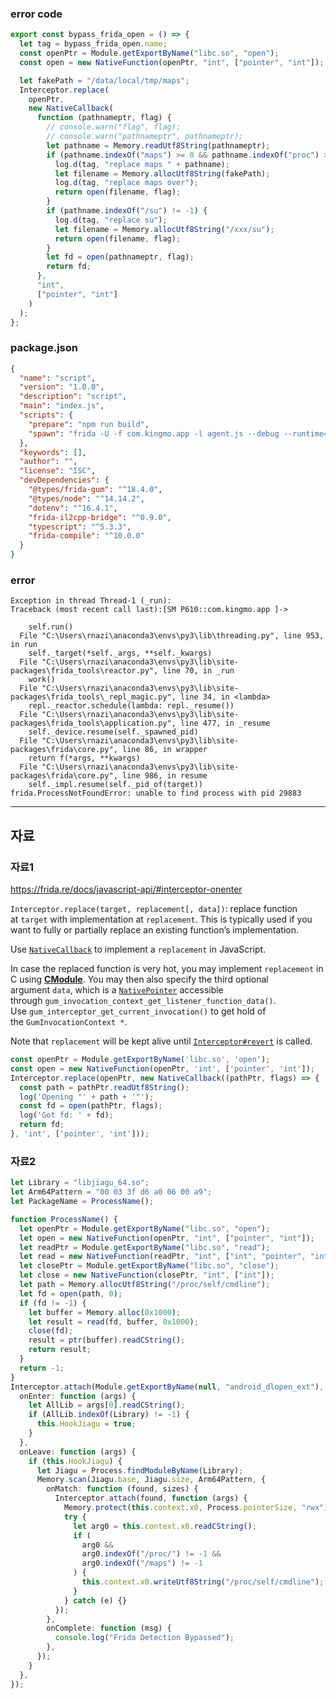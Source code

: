 ### error code
```ts
export const bypass_frida_open = () => {
  let tag = bypass_frida_open.name;
  const openPtr = Module.getExportByName("libc.so", "open");
  const open = new NativeFunction(openPtr, "int", ["pointer", "int"]);

  let fakePath = "/data/local/tmp/maps";
  Interceptor.replace(
    openPtr,
    new NativeCallback(
      function (pathnameptr, flag) {
        // console.warn("flag", flag);
        // console.warn("pathnameptr", pathnameptr);
        let pathname = Memory.readUtf8String(pathnameptr);
        if (pathname.indexOf("maps") >= 0 && pathname.indexOf("proc") >= 0) {
          log.d(tag, "replace maps " + pathname);
          let filename = Memory.allocUtf8String(fakePath);
          log.d(tag, "replace maps over");
          return open(filename, flag);
        }
        if (pathname.indexOf("/su") != -1) {
          log.d(tag, "replace su");
          let filename = Memory.allocUtf8String("/xxx/su");
          return open(filename, flag);
        }
        let fd = open(pathnameptr, flag);
        return fd;
      },
      "int",
      ["pointer", "int"]
    )
  );
};
```

### package.json
```json
{
  "name": "script",
  "version": "1.0.0",
  "description": "script",
  "main": "index.js",
  "scripts": {
    "prepare": "npm run build",
    "spawn": "frida -U -f com.kingmo.app -l agent.js --debug --runtime=v8",
  },
  "keywords": [],
  "author": "",
  "license": "ISC",
  "devDependencies": {
    "@types/frida-gum": "^18.4.0",
    "@types/node": "^14.14.2",
    "dotenv": "^16.4.1",
    "frida-il2cpp-bridge": "^0.9.0",
    "typescript": "^5.3.3",
    "frida-compile": "^10.0.0"
  }
}
```

### error
```shell
Exception in thread Thread-1 (_run):
Traceback (most recent call last):[SM P610::com.kingmo.app ]->

    self.run()
  File "C:\Users\rnazi\anaconda3\envs\py3\lib\threading.py", line 953, in run
    self._target(*self._args, **self._kwargs)
  File "C:\Users\rnazi\anaconda3\envs\py3\lib\site-packages\frida_tools\reactor.py", line 70, in _run
    work()
  File "C:\Users\rnazi\anaconda3\envs\py3\lib\site-packages\frida_tools\_repl_magic.py", line 34, in <lambda>
    repl._reactor.schedule(lambda: repl._resume())
  File "C:\Users\rnazi\anaconda3\envs\py3\lib\site-packages\frida_tools\application.py", line 477, in _resume
    self._device.resume(self._spawned_pid)
  File "C:\Users\rnazi\anaconda3\envs\py3\lib\site-packages\frida\core.py", line 86, in wrapper
    return f(*args, **kwargs)
  File "C:\Users\rnazi\anaconda3\envs\py3\lib\site-packages\frida\core.py", line 986, in resume
    self._impl.resume(self._pid_of(target))
frida.ProcessNotFoundError: unable to find process with pid 29883
```

---

## 자료
### 자료1
https://frida.re/docs/javascript-api/#interceptor-onenter

`Interceptor.replace(target, replacement[, data])`: replace function at `target` with implementation at `replacement`. This is typically used if you want to fully or partially replace an existing function’s implementation.

Use [`NativeCallback`](https://frida.re/docs/javascript-api/#nativecallback) to implement a `replacement` in JavaScript.

In case the replaced function is very hot, you may implement `replacement` in C using **[CModule](https://frida.re/docs/javascript-api/#cmodule)**. You may then also specify the third optional argument `data`, which is a [`NativePointer`](https://frida.re/docs/javascript-api/#nativepointer) accessible through `gum_invocation_context_get_listener_function_data()`. Use `gum_interceptor_get_current_invocation()` to get hold of the `GumInvocationContext *`.

Note that `replacement` will be kept alive until [`Interceptor#revert`](https://frida.re/docs/javascript-api/#interceptor-revert) is called.
```ts
const openPtr = Module.getExportByName('libc.so', 'open');
const open = new NativeFunction(openPtr, 'int', ['pointer', 'int']);
Interceptor.replace(openPtr, new NativeCallback((pathPtr, flags) => {
  const path = pathPtr.readUtf8String();
  log('Opening "' + path + '"');
  const fd = open(pathPtr, flags);
  log('Got fd: ' + fd);
  return fd;
}, 'int', ['pointer', 'int']));
```

### 자료2
```ts
let Library = "libjiagu_64.so";
let Arm64Pattern = "00 03 3f d6 a0 06 00 a9";
let PackageName = ProcessName();

function ProcessName() {
  let openPtr = Module.getExportByName("libc.so", "open");
  let open = new NativeFunction(openPtr, "int", ["pointer", "int"]);
  let readPtr = Module.getExportByName("libc.so", "read");
  let read = new NativeFunction(readPtr, "int", ["int", "pointer", "int"]);
  let closePtr = Module.getExportByName("libc.so", "close");
  let close = new NativeFunction(closePtr, "int", ["int"]);
  let path = Memory.allocUtf8String("/proc/self/cmdline");
  let fd = open(path, 0);
  if (fd != -1) {
    let buffer = Memory.alloc(0x1000);
    let result = read(fd, buffer, 0x1000);
    close(fd);
    result = ptr(buffer).readCString();
    return result;
  }
  return -1;
}
Interceptor.attach(Module.getExportByName(null, "android_dlopen_ext"), {
  onEnter: function (args) {
    let AllLib = args[0].readCString();
    if (AllLib.indexOf(Library) != -1) {
      this.HookJiagu = true;
    }
  },
  onLeave: function (args) {
    if (this.HookJiagu) {
      let Jiagu = Process.findModuleByName(Library);
      Memory.scan(Jiagu.base, Jiagu.size, Arm64Pattern, {
        onMatch: function (found, sizes) {
          Interceptor.attach(found, function (args) {
            Memory.protect(this.context.x0, Process.pointerSize, "rwx");
            try {
              let arg0 = this.context.x0.readCString();
              if (
                arg0 &&
                arg0.indexOf("/proc/") != -1 &&
                arg0.indexOf("/maps") != -1
              ) {
                this.context.x0.writeUtf8String("/proc/self/cmdline");
              }
            } catch (e) {}
          });
        },
        onComplete: function (msg) {
          console.log("Frida Detection Bypassed");
        },
      });
    }
  },
});
```
